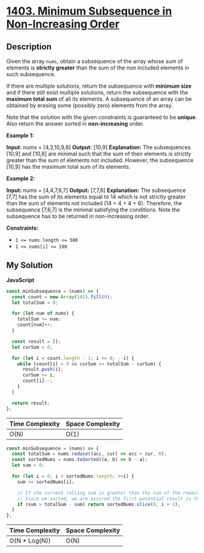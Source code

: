 # [1403. Minimum Subsequence in Non-Increasing Order](https://leetcode.com/problems/minimum-subsequence-in-non-increasing-order)

## Description

Given the array `nums`, obtain a subsequence of the array whose sum of elements is **strictly greater** than the sum of the non included elements in such subsequence.

If there are multiple solutions, return the subsequence with **minimum size** and if there still exist multiple solutions, return the subsequence with the **maximum total sum** of all its elements. A subsequence of an array can be obtained by erasing some (possibly zero) elements from the array.

Note that the solution with the given constraints is guaranteed to be **unique**. Also return the answer sorted in **non-increasing** order.

**Example 1:**

**Input:** nums = \[4,3,10,9,8\]
**Output:** \[10,9\]
**Explanation:** The subsequences \[10,9\] and \[10,8\] are minimal such that the sum of their elements is strictly greater than the sum of elements not included. However, the subsequence \[10,9\] has the maximum total sum of its elements.

**Example 2:**

**Input:** nums = \[4,4,7,6,7\]
**Output:** \[7,7,6\]
**Explanation:** The subsequence \[7,7\] has the sum of its elements equal to 14 which is not strictly greater than the sum of elements not included (14 = 4 + 4 + 6). Therefore, the subsequence \[7,6,7\] is the minimal satisfying the conditions. Note the subsequence has to be returned in non-increasing order.

**Constraints:**

- `1 <= nums.length <= 500`
- `1 <= nums[i] <= 100`

## My Solution

**JavaScript**

```js
const minSubsequence = (nums) => {
  const count = new Array(101).fill(0);
  let totalSum = 0;

  for (let num of nums) {
    totalSum += num;
    count[num]++;
  }

  const result = [];
  let curSum = 0;

  for (let i = count.length - 1; i >= 0; --i) {
    while (count[i] > 0 && curSum <= totalSum - curSum) {
      result.push(i);
      curSum += i;
      count[i]--;
    }
  }

  return result;
};
```

| Time Complexity | Space Complexity |
| --------------- | ---------------- |
| O(N)            | O(1)             |

```js
const minSubsequence = (nums) => {
  const totalSum = nums.reduce((acc, cur) => acc + cur, 0);
  const sortedNums = nums.toSorted((a, b) => b - a);
  let sum = 0;

  for (let i = 0; i < sortedNums.length; ++i) {
    sum += sortedNums[i];

    // If the current rolling sum is greater than the sum of the remaining elements, we have potential result.
    // Since we sorted, we are assured the first potential result is the best result, i.e one with greatest sum / least elements.
    if (sum > totalSum - sum) return sortedNums.slice(0, i + 1);
  }
};
```

| Time Complexity | Space Complexity |
| --------------- | ---------------- |
| O(N \* Log(N))  | O(N)             |
